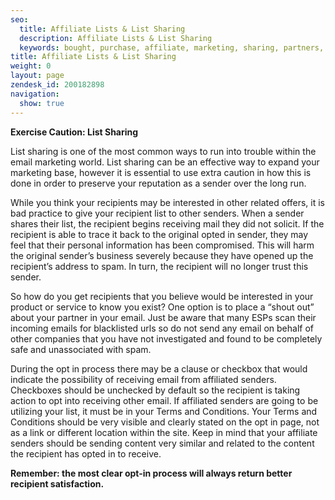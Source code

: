 ```yaml
---
seo:
  title: Affiliate Lists & List Sharing
  description: Affiliate Lists & List Sharing
  keywords: bought, purchase, affiliate, marketing, sharing, partners, permission, opt-in, purchased, lists, offers
title: Affiliate Lists & List Sharing
weight: 0
layout: page
zendesk_id: 200182898
navigation:
  show: true
---
```


 **Exercise Caution: List Sharing**

List sharing is one of the most common ways to run into trouble within the email marketing world. List sharing can be an effective way to expand your marketing base, however it is essential to use extra caution in how this is done in order to preserve your reputation as a sender over the long run. 
  
While you think your recipients may be interested in other related offers, it is bad practice to give your recipient list to other senders. When a sender shares their list, the recipient begins receiving mail they did not solicit. If the recipient is able to trace it back to the original opted in sender, they may feel that their personal information has been compromised. This will harm the original sender’s business severely because they have opened up the recipient’s address to spam. In turn, the recipient will no longer trust this sender.  
  
So how do you get recipients that you believe would be interested in your product or service to know you exist? One option is to place a “shout out” about your partner in your email. Just be aware that many ESPs scan their incoming emails for blacklisted urls so do not send any email on behalf of other companies that you have not investigated and found to be completely safe and unassociated with spam.  
  
During the opt in process there may be a clause or checkbox that would indicate the possibility of receiving email from affiliated senders. Checkboxes should be unchecked by default so the recipient is taking action to opt into receiving other email. If affiliated senders are going to be utilizing your list, it must be in your Terms and Conditions. Your Terms and Conditions should be very visible and clearly stated on the opt in page, not as a link or different location within the site. Keep in mind that your affiliate senders should be sending content very similar and related to the content the recipient has opted in to receive. 
  
**Remember: the most clear opt-in process will always return better recipient satisfaction.**

